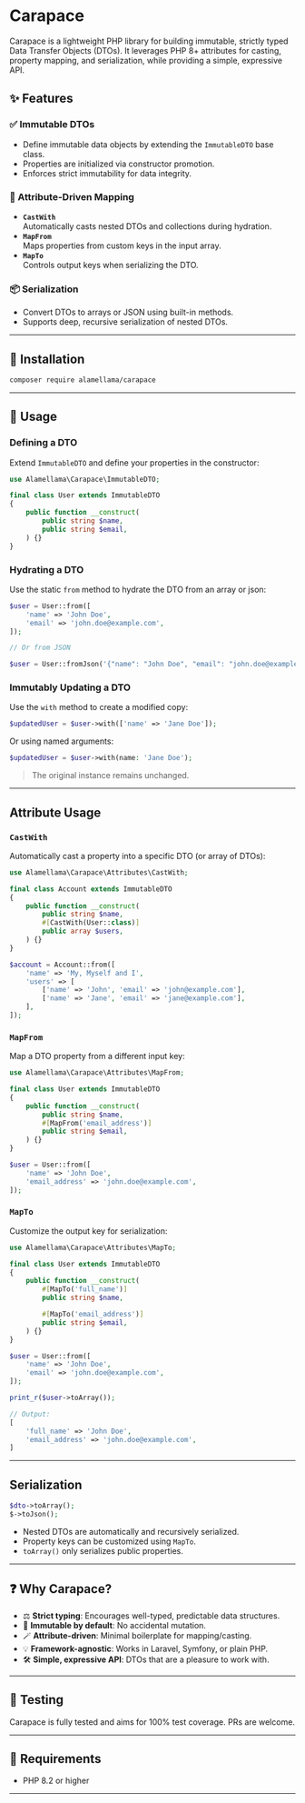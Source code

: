 # Carapace

Carapace is a lightweight PHP library for building immutable, strictly typed Data Transfer Objects (DTOs). It leverages PHP 8+ attributes for casting, property mapping, and serialization, while providing a simple, expressive API.

## ✨ Features

### ✅ Immutable DTOs

- Define immutable data objects by extending the `ImmutableDTO` base class.
- Properties are initialized via constructor promotion.
- Enforces strict immutability for data integrity.

### 🎯 Attribute-Driven Mapping

- **`CastWith`**  
  Automatically casts nested DTOs and collections during hydration.
- **`MapFrom`**  
  Maps properties from custom keys in the input array.
- **`MapTo`**  
  Controls output keys when serializing the DTO.

### 📦 Serialization

- Convert DTOs to arrays or JSON using built-in methods.
- Supports deep, recursive serialization of nested DTOs.

---

## 🔧 Installation

```bash
composer require alamellama/carapace
```

---

## 🚀 Usage

### Defining a DTO

Extend `ImmutableDTO` and define your properties in the constructor:

```php
use Alamellama\Carapace\ImmutableDTO;

final class User extends ImmutableDTO
{
    public function __construct(
        public string $name,
        public string $email,
    ) {}
}
```

### Hydrating a DTO

Use the static `from` method to hydrate the DTO from an array or json:

```php
$user = User::from([
    'name' => 'John Doe',
    'email' => 'john.doe@example.com',
]);

// Or from JSON

$user = User::fromJson('{"name": "John Doe", "email": "john.doe@example.com"}');
```

### Immutably Updating a DTO

Use the `with` method to create a modified copy:

```php
$updatedUser = $user->with(['name' => 'Jane Doe']);
```

Or using named arguments:

```php
$updatedUser = $user->with(name: 'Jane Doe');
```

> The original instance remains unchanged.

---

## Attribute Usage

### `CastWith`

Automatically cast a property into a specific DTO (or array of DTOs):

```php
use Alamellama\Carapace\Attributes\CastWith;

final class Account extends ImmutableDTO
{
    public function __construct(
        public string $name,
        #[CastWith(User::class)]
        public array $users,
    ) {}
}
```

```php
$account = Account::from([
    'name' => 'My, Myself and I',
    'users' => [
        ['name' => 'John', 'email' => 'john@example.com'],
        ['name' => 'Jane', 'email' => 'jane@example.com'],
    ],
]);
```

### `MapFrom`

Map a DTO property from a different input key:

```php
use Alamellama\Carapace\Attributes\MapFrom;

final class User extends ImmutableDTO
{
    public function __construct(
        public string $name,
        #[MapFrom('email_address')]
        public string $email,
    ) {}
}
```

```php
$user = User::from([
    'name' => 'John Doe',
    'email_address' => 'john.doe@example.com',
]);
```

### `MapTo`

Customize the output key for serialization:

```php
use Alamellama\Carapace\Attributes\MapTo;

final class User extends ImmutableDTO
{
    public function __construct(
        #[MapTo('full_name')]
        public string $name,

        #[MapTo('email_address')]
        public string $email,
    ) {}
}
```

```php
$user = User::from([
    'name' => 'John Doe',
    'email' => 'john.doe@example.com',
]);

print_r($user->toArray());
```

```php
// Output:
[
    'full_name' => 'John Doe',
    'email_address' => 'john.doe@example.com',
]
```

---

## Serialization

```php
$dto->toArray();
$->toJson();
```

- Nested DTOs are automatically and recursively serialized.
- Property keys can be customized using `MapTo`.
- `toArray()` only serializes public properties.

---

## ❓ Why Carapace?

- ⚖️ **Strict typing**: Encourages well-typed, predictable data structures.
- 🧊 **Immutable by default**: No accidental mutation.
- 🪄 **Attribute-driven**: Minimal boilerplate for mapping/casting.
- 💡 **Framework-agnostic**: Works in Laravel, Symfony, or plain PHP.
- 🛠️ **Simple, expressive API**: DTOs that are a pleasure to work with.

---

## 🧪 Testing

Carapace is fully tested and aims for 100% test coverage. PRs are welcome.

---

## 🐘 Requirements

- PHP 8.2 or higher

---
